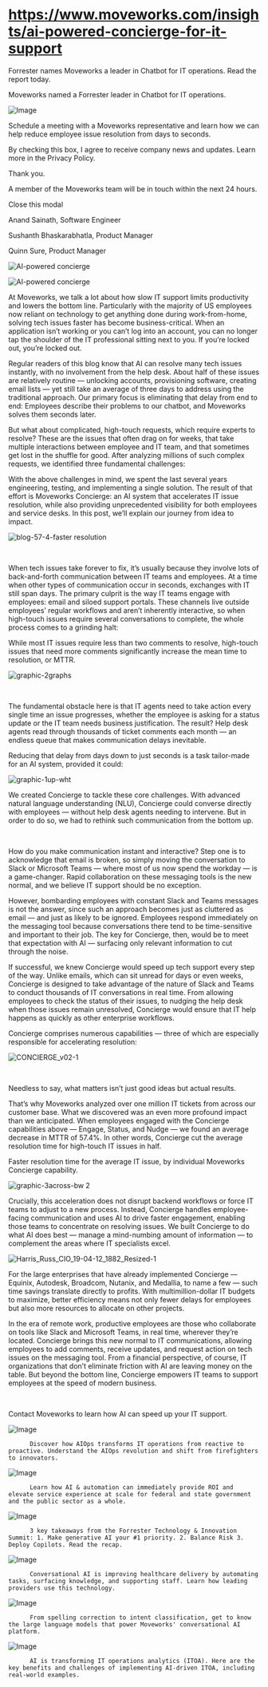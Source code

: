 # https://www.moveworks.com/insights/ai-powered-concierge-for-it-support

Forrester names Moveworks a leader in Chatbot for IT operations. Read the report today.

Moveworks named a Forrester leader in Chatbot for IT operations. 

![Image](https://www.moveworks.com/hubfs/img/site/qr-demo.png)

Schedule a meeting with a Moveworks representative and learn how we can help reduce employee issue resolution from days to seconds.

By checking this box, I agree to receive company news and updates. Learn more in the Privacy Policy.

Thank you.

A member of the Moveworks team will be in touch within the next 24 hours.



  Close this modal
  



Anand Sainath, Software Engineer



Sushanth Bhaskarabhatla, Product Manager



Quinn Sure, Product Manager


![AI-powered concierge](https://www.moveworks.com/hubfs/16_MW_Blog_Feature_Concierge.jpg)

![AI-powered concierge](https://www.moveworks.com/hubfs/16_MW_Blog_Feature_Concierge.jpg)

At Moveworks, we talk a lot about how slow IT support limits productivity and lowers the bottom line. Particularly with the majority of US employees now reliant on technology to get anything done during work-from-home, solving tech issues faster has become business-critical. When an application isn’t working or you can’t log into an account, you can no longer tap the shoulder of the IT professional sitting next to you. If you’re locked out, you’re locked out.

Regular readers of this blog know that AI can resolve many tech issues instantly, with no involvement from the help desk. About half of these issues are relatively routine — unlocking accounts, provisioning software, creating email lists — yet still take an average of three days to address using the traditional approach. Our primary focus is eliminating that delay from end to end: Employees describe their problems to our chatbot, and Moveworks solves them seconds later.

But what about complicated, high-touch requests, which require experts to resolve? These are the issues that often drag on for weeks, that take multiple interactions between employee and IT team, and that sometimes get lost in the shuffle for good. After analyzing millions of such complex requests, we identified three fundamental challenges:

With the above challenges in mind, we spent the last several years engineering, testing, and implementing a single solution. The result of that effort is Moveworks Concierge: an AI system that accelerates IT issue resolution, while also providing unprecedented visibility for both employees and service desks. In this post, we’ll explain our journey from idea to impact.



![blog-57-4-faster resolution](https://www.moveworks.com/hs-fs/hubfs/img/blog/blog-57-4-faster%20resolution.png?width=2092&name=blog-57-4-faster%20resolution.png)

 

When tech issues take forever to fix, it’s usually because they involve lots of back-and-forth communication between IT teams and employees. At a time when other types of communication occur in seconds, exchanges with IT still span days. The primary culprit is the way IT teams engage with employees: email and siloed support portals. These channels live outside employees’ regular workflows and aren’t inherently interactive, so when high-touch issues require several conversations to complete, the whole process comes to a grinding halt:

While most IT issues require less than two comments to resolve, high-touch issues that need more comments significantly increase the mean time to resolution, or MTTR.

![graphic-2graphs](https://www.moveworks.com/hs-fs/hubfs/img/blog/graphic-2graphs.png?width=5804&name=graphic-2graphs.png)

 

The fundamental obstacle here is that IT agents need to take action every single time an issue progresses, whether the employee is asking for a status update or the IT team needs business justification. The result? Help desk agents read through thousands of ticket comments each month — an endless queue that makes communication delays inevitable.

Reducing that delay from days down to just seconds is a task tailor-made for an AI system, provided it could:

![graphic-1up-wht](https://www.moveworks.com/hs-fs/hubfs/img/blog/graphic-1up-wht.png?width=760&name=graphic-1up-wht.png)

We created Concierge to tackle these core challenges. With advanced natural language understanding (NLU), Concierge could converse directly with employees — without help desk agents needing to intervene. But in order to do so, we had to rethink such communication from the bottom up.

 

How do you make communication instant and interactive? Step one is to acknowledge that email is broken, so simply moving the conversation to Slack or Microsoft Teams — where most of us now spend the workday — is a game-changer. Rapid collaboration on these messaging tools is the new normal, and we believe IT support should be no exception.

However, bombarding employees with constant Slack and Teams messages is not the answer, since such an approach becomes just as cluttered as email — and just as likely to be ignored. Employees respond immediately on the messaging tool because conversations there tend to be time-sensitive and important to their job. The key for Concierge, then, would be to meet that expectation with AI — surfacing only relevant information to cut through the noise. 

If successful, we knew Concierge would speed up tech support every step of the way. Unlike emails, which can sit unread for days or even weeks, Concierge is designed to take advantage of the nature of Slack and Teams to conduct thousands of IT conversations in real time. From allowing employees to check the status of their issues, to nudging the help desk when those issues remain unresolved, Concierge would ensure that IT help happens as quickly as other enterprise workflows.

Concierge comprises numerous capabilities — three of which are especially responsible for accelerating resolution:



![CONCIERGE_v02-1](https://www.moveworks.com/hs-fs/hubfs/CONCIERGE_v02-1.jpg?width=760&name=CONCIERGE_v02-1.jpg)

 

Needless to say, what matters isn’t just good ideas but actual results. 

That’s why Moveworks analyzed over one million IT tickets from across our customer base. What we discovered was an even more profound impact than we anticipated. When employees engaged with the Concierge capabilities above — Engage, Status, and Nudge — we found an average decrease in MTTR of 57.4%. In other words, Concierge cut the average resolution time for high-touch IT issues in half.

Faster resolution time for the average IT issue, by individual Moveworks Concierge capability.

![graphic-3across-bw 2](https://www.moveworks.com/hs-fs/hubfs/img/blog/graphic-3across-bw%202.png?width=760&name=graphic-3across-bw%202.png)

Crucially, this acceleration does not disrupt backend workflows or force IT teams to adjust to a new process. Instead, Concierge handles employee-facing communication and uses AI to drive faster engagement, enabling those teams to concentrate on resolving issues. We built Concierge to do what AI does best — manage a mind-numbing amount of information — to complement the areas where IT specialists excel.

![Harris_Russ_CIO_19-04-12_1882_Resized-1](https://www.moveworks.com/hs-fs/hubfs/Harris_Russ_CIO_19-04-12_1882_Resized-1.jpg?width=300&name=Harris_Russ_CIO_19-04-12_1882_Resized-1.jpg)

For the large enterprises that have already implemented Concierge — Equinix, Autodesk, Broadcom, Nutanix, and Medallia, to name a few — such time savings translate directly to profits. With multimillion-dollar IT budgets to maximize, better efficiency means not only fewer delays for employees but also more resources to allocate on other projects.

In the era of remote work, productive employees are those who collaborate on tools like Slack and Microsoft Teams, in real time, wherever they’re located. Concierge brings this new normal to IT communications, allowing employees to add comments, receive updates, and request action on tech issues on the messaging tool. From a financial perspective, of course, IT organizations that don’t eliminate friction with AI are leaving money on the table. But beyond the bottom line, Concierge empowers IT teams to support employees at the speed of modern business.

 

Contact  Moveworks to learn how AI can speed up your IT support.

![Image](https://www.moveworks.com/hs-fs/hubfs/AIOps-featured-image.png?length=50&name=AIOps-featured-image.png)


          Discover how AIOps transforms IT operations from reactive to proactive. Understand the AIOps revolution and shift from firefighters to innovators.
        

![Image](https://www.moveworks.com/hs-fs/hubfs/Public-Sector-Convo-AI.png?length=50&name=Public-Sector-Convo-AI.png)


          Learn how AI & automation can immediately provide ROI and elevate service experience at scale for federal and state government and the public sector as a whole.
        

![Image](https://www.moveworks.com/hs-fs/hubfs/Forrester%20T%26I%20%281%29.png?length=50&name=Forrester%20T&I%20%281%29.png)


          3 key takeaways from the Forrester Technology & Innovation Summit: 1. Make generative AI your #1 priority. 2. Balance Risk 3. Deploy Copilots. Read the recap.
        

![Image](https://www.moveworks.com/hs-fs/hubfs/healthcare-test.png?length=50&name=healthcare-test.png)


          Conversational AI is improving healthcare delivery by automating tasks, surfacing knowledge, and supporting staff. Learn how leading providers use this technology.
        

![Image](https://www.moveworks.com/hs-fs/hubfs/Moveworks_LLM_Feature.png?length=50&name=Moveworks_LLM_Feature.png)


          From spelling correction to intent classification, get to know the large language models that power Moveworks' conversational AI platform.
        

![Image](https://www.moveworks.com/hs-fs/hubfs/ITOA_feature.png?length=50&name=ITOA_feature.png)


          AI is transforming IT operations analytics (ITOA). Here are the key benefits and challenges of implementing AI-driven ITOA, including real-world examples.
        

